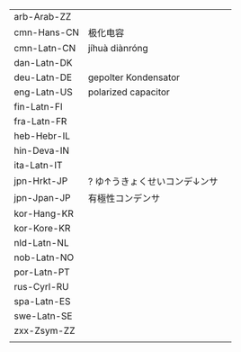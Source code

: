 | | | |
|-|-|-|
| arb-Arab-ZZ |  |  |
| cmn-Hans-CN | 极化电容 |  |
| cmn-Latn-CN | jíhuà diànróng |  |
| dan-Latn-DK |  |  |
| deu-Latn-DE | gepolter Kondensator |  |
| eng-Latn-US | polarized capacitor |  |
| fin-Latn-FI |  |  |
| fra-Latn-FR |  |  |
| heb-Hebr-IL |  |  |
| hin-Deva-IN |  |  |
| ita-Latn-IT |  |  |
| jpn-Hrkt-JP | ? ゆ↑うきょくせいコンデ↓ンサ |  |
| jpn-Jpan-JP | 有極性コンデンサ |  |
| kor-Hang-KR |  |  |
| kor-Kore-KR |  |  |
| nld-Latn-NL |  |  |
| nob-Latn-NO |  |  |
| por-Latn-PT |  |  |
| rus-Cyrl-RU |  |  |
| spa-Latn-ES |  |  |
| swe-Latn-SE |  |  |
| zxx-Zsym-ZZ |  |  |
|  |  |  |
